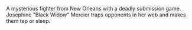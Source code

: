 A mysterious fighter from New Orleans with a deadly submission game. Josephine "Black Widow" Mercier traps opponents in her web and makes them tap or sleep.